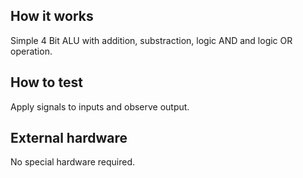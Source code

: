 <!---

This file is used to generate your project datasheet. Please fill in the information below and delete any unused
sections.

You can also include images in this folder and reference them in the markdown. Each image must be less than
512 kb in size, and the combined size of all images must be less than 1 MB.
-->

## How it works

Simple 4 Bit ALU with addition, substraction, logic AND and logic OR operation.

## How to test

Apply signals to inputs and observe output.

## External hardware

No special hardware required.

